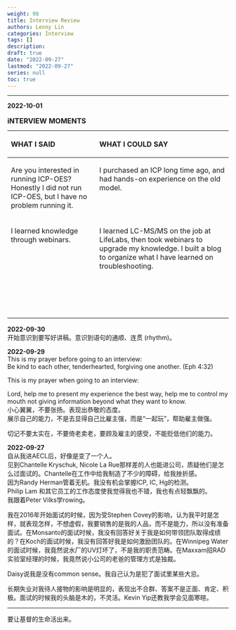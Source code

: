 ```yaml
---
weight: 98
title: Interview Review
authors: Lenny Lin
categories: Interview
tags: []
description: 
draft: true
date: "2022-09-27"
lastmod: "2022-09-27"
series: null
toc: true
---
```



<!--more-->
---

**2022-10-01**  

<table style="width:100%;">
<caption style="text-align:left", align = "top"><b>iNTERVIEW MOMENTS</b></caption>
<colgroup><col style="width: 40%" /><col style="width: 60%" />
</colgroup>
<thead>
  <tr VALIGN=TOP style="text-align:left"  class="header">
    <th><p>WHAT I SAID</p></th>
    <th><p>WHAT I COULD SAY</p></th>
  </tr>
</thead>
<tbody VALIGN=TOP>
  <tr class="odd">
    <td><p>Are you interested in running ICP-OES? Honestly I did not run ICP-OES, but I have no problem running it.
    </p></td>
    <td><p>I purchased an ICP long time ago, and had hands-on experience on the old model.
    </p></td>
  </tr>
  <tr class="even">
    <td><p>I learned knowledge through webinars.
    </p></td>
    <td><p>I learned LC-MS/MS on the job at LifeLabs, then took webinars to upgrade my knowledge. I built a blog to organize what I have learned on troubleshooting.
    </p></td>
  </tr>
  <tr class="odd">
    <td><p>
    </p></td>
    <td><p>
    </p></td>
  </tr>
  <tr class="even">
    <td><p>
    </p></td>
    <td><p>
    </p></td>
  </tr>
  </tr>
  <tr class="odd">
    <td><p>
    </p></td>
    <td><p>
    </p></td>
  </tr>
  <tr class="even">
    <td><p>
    </p></td>
    <td><p>
    </p></td>
  </tr>
</tbody>
</table>


**2022-09-30**  
开始意识到要写好讲稿。意识到语句的通顺、连贯 (rhythm)。

**2022-09-29**  
This is my prayer before going to an interview:  
Be kind to each other, tenderhearted, forgiving one another. (Eph 4:32)  

This is my prayer when going to an interview:  

Lord, help me to present my experience the best way, help me to control my mouth not giving information beyond what they want to know.    
小心翼翼，不要张扬。表现出恭敬的态度。  
展示自己的能力，不是去显得自己比雇主强，而是“一起玩”，帮助雇主做强。

切记不要太实在，不要倚老卖老，要顾及雇主的感受，不能贬低他们的能力。



**2022-09-27**  
自从我进AECL后，好像是变了一个人。  
见到Chantelle Kryschuk, Nicole La Rue那样差的人也能进公司，质疑他们是怎么过面试的。Chantelle在工作中给我制造了不少的障碍，给我挫折感。  
因为Randy Herman管着无机。我没有机会掌握ICP, IC, Hg的检测。  
Philip Lam 和其它员工的工作态度使我觉得我也不错，我也有点轻飘飘的。  
我跟着Peter Vilks学rowing。

我在2016年开始面试的时候，因为受Stephen Covey的影响，认为我平时是怎样，就表现怎样，不想虚假，我要销售的是我的人品，而不是能力，所以没有准备面试。在Monsanto的面试时候，我没有回答好关于我是如何带领团队取得成绩的？在Koch的面试时候，我没有回答好我是如何激励团队的。在Winnipeg Water的面试时候，我竟然说水厂的UV灯坏了，不是我的职责范畴。在Maxxam招RAD实验室经理的时候，我竟然说小公司的老爸的管理方式是独裁。  

Daisy说我是没有common sense。我自己认为是犯了面试里某些大忌。



长期失业对我待人接物的影响是明显的，表现出不合群、答案不是正面、肯定、积极。面试的时候我的头脑是木的，不灵活。Kevin Yip还教我学会见面寒暄。

---
要让基督的生命活出来。
